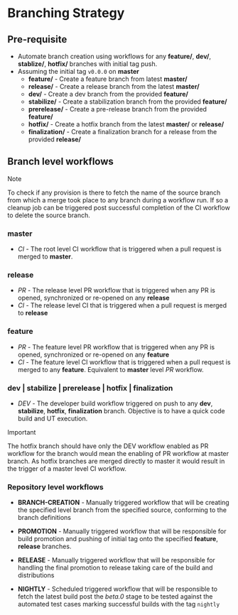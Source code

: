 # Branching Strategy

## Pre-requisite

- Automate branch creation using workflows for any __feature/__, __dev/__, __stablize/__, __hotfix/__ branches with initial tag push.
- Assuming the initial tag `v0.0.0` on __master__
    - __feature/__ - Create a feature branch from latest __master/__
    - __release/__ - Create a release branch from the latest __master/__
    - __dev/__ - Create a dev branch from the provided __feature/__
    - __stabilize/__ - Create a stabilization branch from the provided __feature/__
    - __prerelease/__ - Create a pre-release branch from the provided __feature/__
    - __hotfix/__ - Create a hotfix branch from the latest __master/__ or __release/__
    - __finalization/__ - Create a finalization branch for a release from the provided __release/__

## Branch level workflows

> [!NOTE]
> To check if any provision is there to fetch the name of the source branch from which a merge took place to any branch during a workflow run. If so a cleanup job can be triggered post successful completion of the CI workflow to delete the source branch.

### master

- _CI_ - The root level CI workflow that is triggered when a pull request is merged to __master__.

### release

- _PR_ - The release level PR workflow that is triggered when any PR is opened, synchronized or re-opened on any __release__
- _CI_ - The release level CI that is triggered when a pull request is merged to __release__

### feature

- _PR_ - The feature level PR workflow that is triggered when any PR is opened, synchronized or re-opened on any __feature__
- _CI_ - The feature level CI workflow that is triggered when a pull request is merged to any __feature__. Equivalent to __master__ level _PR_ workflow.

### dev | stabilize | prerelease | hotfix | finalization

- _DEV_ - The developer build workflow triggered on push to any __dev__, __stabilize__, __hotfix__, __finalization__ branch. Objective is to have a quick code build and UT execution.

> [!IMPORTANT]
> The hotfix branch should have only the DEV workflow enabled as PR workflow for the branch would mean the enabling of PR workflow at master branch. As hotfix branches are merged directly to master it would result in the trigger of a master level CI workflow.

### Repository level workflows

- __BRANCH-CREATION__ - Manually triggered workflow that will be creating the specified level branch from the specified source, conforming to the branch definitions

- __PROMOTION__ - Manually triggered workflow that will be responsible for build promotion and pushing of initial tag onto the specified __feature__, __release__ branches.

- __RELEASE__ - Manually triggered workflow that will be responsible for handling the final promotion to release taking care of the build and distributions

- __NIGHTLY__ - Scheduled triggered workflow that will be responsible to fetch the latest build post the _beta.0_ stage to be tested against the automated test cases marking successful builds with the tag `nightly`